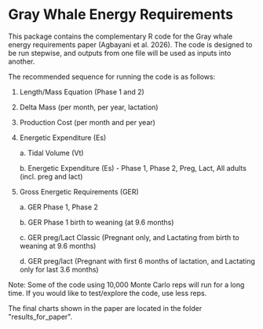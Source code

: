 # Gray Whale Energy Requirements

This package contains the complementary R code for the Gray whale energy requirements paper (Agbayani et al. 2026).
The code is designed to be run stepwise, and outputs from one file will be used as inputs into another. 

The recommended sequence for running the code is as follows:
1. Length/Mass Equation (Phase 1 and 2)
2. Delta Mass (per month, per year, lactation)
3. Production Cost (per month and per year)
4. Energetic Expenditure (Es)

    a. Tidal Volume (Vt)
   
    b. Energetic Expenditure (Es) - Phase 1, Phase 2, Preg, Lact, All adults (incl. preg and lact)

6. Gross Energetic Requirements (GER)

   a. GER Phase 1, Phase 2

   b. GER Phase 1 birth to weaning (at 9.6 months)

   c. GER preg/Lact Classic (Pregnant only, and Lactating from birth to weaning at 9.6 months)
   
   d. GER preg/lact (Pregnant with first 6 months of lactation, and Lactating only for last 3.6 months)


Note: Some of the code using 10,000 Monte Carlo reps will run for a long time. If you would like to test/explore the code, use less reps.   


The final charts shown in the paper are located in the folder "results_for_paper". 
